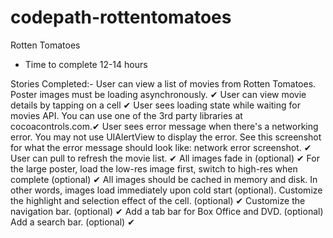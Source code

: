 codepath-rottentomatoes
=======================

Rotten Tomatoes

* Time to complete 12-14 hours

Stories Completed:-
User can view a list of movies from Rotten Tomatoes. Poster images must be loading asynchronously. ✔
User can view movie details by tapping on a cell ✔
User sees loading state while waiting for movies API. You can use one of the 3rd party libraries at cocoacontrols.com.✔
User sees error message when there's a networking error. You may not use UIAlertView to display the error. See this screenshot for what the error message should look like: network error screenshot. ✔
User can pull to refresh the movie list. ✔
All images fade in (optional) ✔
For the large poster, load the low-res image first, switch to high-res when complete (optional) ✔
All images should be cached in memory and disk. In other words, images load immediately upon cold start (optional).
Customize the highlight and selection effect of the cell. (optional) ✔
Customize the navigation bar. (optional) ✔
Add a tab bar for Box Office and DVD. (optional)
Add a search bar. (optional) ✔
